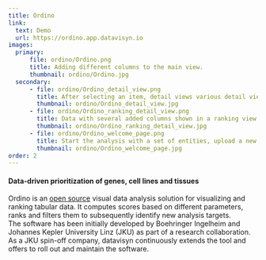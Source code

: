```yaml
---
title: Ordino
link:
  text: Demo
  url: https://ordino.app.datavisyn.io
images:
  primary:
      file: ordino/Ordino.png
      title: Adding different columns to the main view.
      thumbnail: ordino/Ordino.jpg
  secondary:
      - file: ordino/Ordino_detail_view.png
        title: After selecting an item, detail views various detail views can be opened to further analyze it.
        thumbnail: ordino/Ordino_detail_view.jpg
      - file: ordino/Ordino_ranking_detail_view.png
        title: Data with several added columns shown in a ranking view.
        thumbnail: ordino/Ordino_ranking_detail_view.jpg
      - file: ordino/Ordino_welcome_page.png
        title: Start the analysis with a set of entities, upload a new dataset or continue a temporary or persistent session.
        thumbnail: ordino/Ordino_welcome_page.jpg
order: 2
---
```


#### Data-driven prioritization of genes, cell lines and tissues

Ordino is an [open source](https://academic.oup.com/bioinformatics/advance-article/doi/10.1093/bioinformatics/btz009/5292316) visual data analysis solution for visualizing and ranking tabular data. It computes scores based on different parameters, ranks and filters them to subsequently identify new analysis targets.<br />The software has been initially developed by Boehringer Ingelheim and Johannes Kepler University Linz (JKU) as part of a research collaboration. As a JKU spin-off company, datavisyn continuously extends the tool and offers to roll out and maintain the software.
